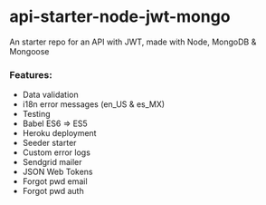 # api-starter-node-jwt-mongo
An starter repo for an API with JWT, made with Node, MongoDB &amp; Mongoose

### Features:
- Data validation
- i18n error messages (en_US & es_MX)
- Testing
- Babel ES6 => ES5
- Heroku deployment
- Seeder starter
- Custom error logs
- Sendgrid mailer
- JSON Web Tokens
- Forgot pwd email
- Forgot pwd auth